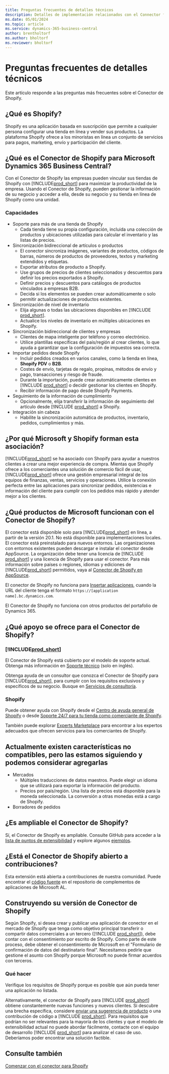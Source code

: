 ```yaml
---
title: Preguntas frecuentes de detalles técnicos
description: Detalles de implementación relacionados con el Connector for Microsoft Dynamics Shopify.
ms.date: 05/01/2024
ms.topic: article
ms.service: dynamics-365-business-central
author: brentholtorf
ms.author: bholtorf
ms.reviewer: bholtorf
---
```


# Preguntas frecuentes de detalles técnicos

Este artículo responde a las preguntas más frecuentes sobre el Conector de Shopify.

## ¿Qué es Shopify?

Shopify es una aplicación basada en suscripción que permite a cualquier persona configurar una tienda en línea y vender sus productos. La plataforma Shopify ofrece a los minoristas en línea un conjunto de servicios para pagos, marketing, envío y participación del cliente.

## ¿Qué es el Conector de Shopify para Microsoft Dynamics 365 Business Central?

Con el Conector de Shopify las empresas pueden vincular sus tiendas de Shopify con [!INCLUDE[prod_short](../includes/prod_short.md)] para maximizar la productividad de la empresa. Usando el Conector de Shopify, pueden gestionar la información de su negocio y acceder a ella, desde su negocio y su tienda en línea de Shopify como una unidad.

### Capacidades

- Soporte para más de una tienda de Shopify
  - Cada tienda tiene su propia configuración, incluida una colección de productos y ubicaciones utilizadas para calcular el inventario y las listas de precios.  
- Sincronización bidireccional de artículos o productos
  - El conector sincroniza imágenes, variantes de productos, códigos de barras, números de productos de proveedores, textos y marketing extendidos y etiquetas.  
  - Exportar atributos de producto a Shopify.  
  - Use grupos de precios de clientes seleccionados y descuentos para definir los precios exportados a Shopify.
  - Definir precios y descuentos para catálogos de productos vinculados a empresas B2B.
  - Decida si los elementos se pueden crear automáticamente o solo permitir actualizaciones de productos existentes.
- Sincronización de nivel de inventario
  - Elija algunas o todas las ubicaciones disponibles en [!INCLUDE [prod_short](../includes/prod_short.md)].  
  - Actualice los niveles de inventario en múltiples ubicaciones en Shopify.  
- Sincronización bidireccional de clientes y empresas
  - Clientes de mapa inteligente por teléfono y correo electrónico.  
  - Utilice plantillas específicas del país/región al crear clientes, lo que ayuda a garantizar que la configuración de impuestos sea correcta.  
- Importar pedidos desde Shopify
  - Incluir pedidos creados en varios canales, como la tienda en línea, **Shopify PDV** o **B2B**.
  - Costes de envío, tarjetas de regalo, propinas, métodos de envío y pago, transacciones y riesgo de fraude.  
  - Durante la importación, puede crear automáticamente clientes en [!INCLUDE [prod_short](../includes/prod_short.md)] o decidir gestionar los clientes en Shopify.  
  - Recibir información de pago desde Shopify Payments.
- Seguimiento de la información de cumplimiento
  - Opcionalmente, elija transferir la información de seguimiento del artículo desde [!INCLUDE [prod_short](../includes/prod_short.md)] a Shopify.
- Integración sin cabeza
  - Habilite la sincronización automática de productos, inventario, pedidos, cumplimientos y más.

## ¿Por qué Microsoft y Shopify forman esta asociación?

[!INCLUDE[prod_short](../includes/prod_long.md)] se ha asociado con Shopify para ayudar a nuestros clientes a crear una mejor experiencia de compra. Mientas que Shopify ofrece a los comerciantes una solución de comercio fácil de usar, [!INCLUDE[prod_short](../includes/prod_short.md)] ofrece una gestión empresarial integral de los equipos de finanzas, ventas, servicios y operaciones. Utilice la conexión perfecta entre las aplicaciones para sincronizar pedidos, existencias e información del cliente para cumplir con los pedidos más rápido y atender mejor a los clientes.

## ¿Qué productos de Microsoft funcionan con el Conector de Shopify?

El conector está disponible solo para [!INCLUDE[prod_short](../includes/prod_short.md)] en línea, a partir de la versión 20.1. No está disponible para implementaciones locales. El conector está preinstalado para nuevos entornos. Las organizaciones con entornos existentes pueden descargar e instalar el conector desde AppSource. La organización debe tener una licencia de [!INCLUDE [prod_short](../includes/prod_short.md)] y una licencia de Shopify para usar el conector. Para más información sobre países o regiones, idiomas y ediciones de [!INCLUDE[prod_short](../includes/prod_short.md)] permitidos, vaya al [Conector de Shopify en AppSource](https://go.microsoft.com/fwlink/?linkid=2196238).

El conector de Shopify no funciona para [Insertar aplicaciones](/dynamics365/business-central/dev-itpro/deployment/embed-app-overview), cuando la URL del cliente tenga el formato `https://[application name].bc.dynamics.com`.

El Conector de Shopify no funciona con otros productos del portafolio de Dynamics 365.

## ¿Qué apoyo se ofrece para el Conector de Shopify?

### [!INCLUDE[prod_short](../includes/prod_short.md)]

El Conector de Shopify está cubierto por el modelo de soporte actual. Obtenga más información en [Soporte técnico](/dynamics365/business-central/dev-itpro/administration//manage-technical-support) (solo en inglés).

Obtenga ayuda de un consultor que conozca el Conector de Shopify para [!INCLUDE[prod_short](../includes/prod_short.md)], para cumplir con los requisitos exclusivos y específicos de su negocio. Busque en [Servicios de consultoría](https://aka.ms/BCShopifyConsultant).

### Shopify

Puede obtener ayuda con Shopify desde el [Centro de ayuda general de Shopify](https://help.shopify.com/) o desde [Soporte 24/7 para tu tienda como comerciante de Shopify](https://help.shopify.com/questions#/).

También puede explorar [Experts Marketplace](https://experts.shopify.com/) para encontrar a los expertos adecuados que ofrecen servicios para los comerciantes de Shopify.

## Actualmente existen características no compatibles, pero las estamos siguiendo y podemos considerar agregarlas

- Mercados
  - Múltiples traducciones de datos maestros. Puede elegir un idioma que se utilizará para exportar la información del producto.
  - Precios por país/región. Una lista de precios está disponible para la moneda seleccionada. La conversión a otras monedas está a cargo de Shopify.
- Borradores de pedidos

## ¿Es ampliable el Conector de Shopify?

Sí, el Conector de Shopify es ampliable. Consulte GitHub para acceder a la [lista de puntos de extensibilidad](https://github.com/microsoft/ALAppExtensions/tree/main/Apps/W1/Shopify) y explore algunos [ejemplos](/dynamics365/business-central/dev-itpro/developer/devenv-extending-shopify).

## ¿Está el Conector de Shopify abierto a contribuciones?

Esta extensión está abierta a contribuciones de nuestra comunidad. Puede encontrar el [código fuente](https://github.com/microsoft/ALAppExtensions/tree/main/Apps/W1/Shopify) en el repositorio de complementos de aplicaciones de Microsoft AL.

## Construyendo su versión de Conector de Shopify

Según Shopify, si desea crear y publicar una aplicación de conector en el mercado de Shopify que tenga como objetivo principal transferir o compartir datos comerciales a un tercero ([!INCLUDE [prod_short](../includes/prod_short.md)]), debe contar con el consentimiento por escrito de Shopify. Como parte de este proceso, debe obtener el consentimiento de Microsoft en el "Formulario de confirmación de datos del destinatario final". Necesitamos pedirle que gestione el asunto con Shopify porque Microsoft no puede firmar acuerdos con terceros.

### Qué hacer

Verifique los requisitos de Shopify porque es posible que aún pueda tener una aplicación no listada.

Alternativamente, el conector de Shopify para [!INCLUDE [prod_short](../includes/prod_short.md)] obtiene constantemente nuevas funciones y nuevos clientes. Si descubre una brecha específica, considere [enviar una sugerencia de producto](https://aka.ms/bcideas) o una contribución de código a [!INCLUDE [prod_short](../includes/prod_short.md)]. Para requisitos que podrían no ser relevantes para la mayoría de los clientes y que el modelo de extensibilidad actual no puede abordar fácilmente, contacte con el equipo de desarrollo [!INCLUDE [prod_short](../includes/prod_short.md)] para analizar el caso de uso. Deberíamos poder encontrar una solución factible.

## Consulte también

[Comenzar con el conector para Shopify](get-started.md)  
